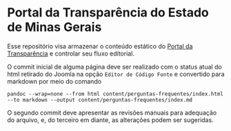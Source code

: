 # Portal da Transparência do Estado de Minas Gerais

Esse repositório visa armazenar o conteúdo estático do [Portal da Transparência](http://www.transparencia.mg.gov.br/) e controlar seu fluxo editorial.

O commit inicial de alguma página deve ser realizado com o status atual do html retirado do Joomla na opção `Editor de Código Fonte` e convertido para markdown por meio do comando

```
pandoc --wrap=none --from html content/perguntas-frequentes/index.html --to markdown --output content/perguntas-frequentes/index.md
```

O segundo commit deve apresentar as revisões manuais para adequação do arquivo, e, do terceiro em diante, as alterações podem ser sugeridas.